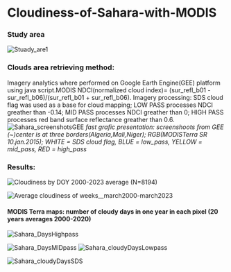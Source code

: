 # Cloudiness-of-Sahara-with-MODIS

### Study area

![Stuady_are1](https://github.com/RhoSpatial/Cloudiness-of-Sahara-with-MODIS-and-VIIRS/assets/111765142/083c5186-a60a-4deb-b9fd-b9e28cefdeba)

### Clouds area retrieving method:
Imagery analytics where performed on Google Earth Engine(GEE) platform using java script.MODIS NDCI(normalized cloud index)= (sur_refl_b01 - sur_refl_b06)/(sur_refl_b01 + sur_refl_b06).
Imagery processing: SDS cloud flag was used as a base for cloud mapping; LOW PASS processes NDCI greather than -0.14; MID PASS processes NDCI greather than 0; HIGH PASS processes red band surface reflectance greather than 0.6.
![Sahara_screenshotsGEE](https://github.com/RhoSpatial/Cloudiness-of-Sahara-with-MODIS-and-VIIRS/assets/111765142/3f663f55-6e9c-431a-ab44-6186f1465d53)
*fast grafic presentation: screenshoots from GEE (~)center is at three borders(Algeria,Mali,Niger); RGB(MODISTerra SR 10.jan.2015); WHITE = SDS cloud flag, BLUE = low_pass, YELLOW = mid_pass, RED = high_pass*



### Results:
![Cloudiness by DOY  2000-2023 average (N=8194)](https://github.com/RhoSpatial/Cloudiness-of-Sahara-with-MODIS-and-VIIRS/assets/111765142/cad0f5bb-5c60-4cf6-84f5-bde30f9b35f0)

![Average cloudiness of weeks__march2000-march2023](https://github.com/RhoSpatial/Cloudiness-of-Sahara-with-MODIS-and-VIIRS/assets/111765142/53bb48ee-16e1-4998-a72a-ef9f549f226b)

#### MODIS Terra maps: number of cloudy days in one year in each pixel (20 years averages 2000-2020)

![Sahara_DaysHighpass](https://github.com/RhoSpatial/Cloudiness-of-Sahara-with-MODIS-and-VIIRS/assets/111765142/a3f92e3a-f824-497b-85a0-16cbaf4bda6d)

![Sahara_DaysMIDpass](https://github.com/RhoSpatial/Cloudiness-of-Sahara-with-MODIS-and-VIIRS/assets/111765142/b9b376bf-ef11-4596-9dd3-d17ef10a065f)
![Sahara_cloudyDaysLowpass](https://github.com/RhoSpatial/Cloudiness-of-Sahara-with-MODIS-and-VIIRS/assets/111765142/deeebd27-9d23-40a1-a28f-0f39d7a3086c)

![Sahara_cloudyDaysSDS](https://github.com/RhoSpatial/Cloudiness-of-Sahara-with-MODIS-and-VIIRS/assets/111765142/db349cce-0f0e-44bb-bcd5-90adbb55891e)



